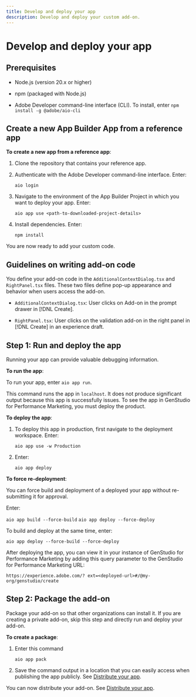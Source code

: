 ```yaml
---
title: Develop and deploy your app
description: Develop and deploy your custom add-on.
---
```


# Develop and deploy your app
 
## Prerequisites
 
* Node.js (version 20.x or higher)

* npm (packaged with Node.js)

* Adobe Developer command-line interface (CLI). To install, enter `npm install -g @adobe/aio-cli`
 
## Create a new App Builder App from a reference app

**To create a new app from a reference app**:

1. Clone the repository that contains your reference app.

1. Authenticate with the Adobe Developer command-line interface. Enter:

   `aio login` 

1. Navigate to the environment of the App Builder Project in which you want to deploy your app. Enter:

   `aio app use <path-to-downloaded-project-details>`

1. Install dependencies. Enter:

   `npm install`

You are now ready to add your custom code.

## Guidelines on writing add-on code

You define your add-on code in the `AdditionalContextDialog.tsx` and `RightPanel.tsx` files. These two files define pop-up appearance and behavior when users access the add-on.

* `AdditionalContextDialog.tsx`: User clicks on Add-on in the prompt drawer in [!DNL Create].

* `RightPanel.tsx`: User clicks on the validation add-on in the right panel in [!DNL Create] in an experience draft.

## Step 1: Run and deploy the app

Running your app can provide valuable debugging information. 

**To run the app**:

To run your app, enter `aio app run`.

This command runs the app in `localhost`. It does not produce significant output because this app is successfully issues. To see the app in GenStudio for Performance Marketing, you must deploy the product.

**To deploy the app**:

1. To deploy this app in production, first navigate to the deployment workspace. Enter:

   `aio app use -w Production`

1. Enter: 

   `aio app deploy`

**To force re-deployment**:

You can force build and deployment of a deployed your app without re-submitting it for approval.

Enter:

`aio app build --force-build`
`aio app deploy --force-deploy`

To build and deploy at the same time, enter:

`aio app deploy --force-build --force-deploy` 

After deploying the app, you can view it in your instance of GenStudio for Performance Marketing by adding this query parameter to the GenStudio for Performance Marketing URL:

`https://experience.adobe.com/? ext=<deployed-url>#/@my-org/genstudio/create`

## Step 2: Package the add-on

Package your add-on so that other organizations can install it. If you are creating a private add-on, skip this step and directly run and deploy your add-on.   

**To create a package**:

1. Enter this command

   `aio app pack`

1. Save the command output in a location that you can easily access when publishing the app publicly. See [Distribute your app](distribute.md).

You can now distribute your add-on. See [Distribute your app](distribute.md).
